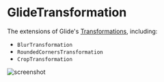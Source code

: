 # GlideTransformation
The extensions of Glide's [Transformations](http://bumptech.github.io/glide/doc/transformations.html), including:  

- `BlurTransformation`
- `RoundedCornersTransformation`
- `CropTransformation`

![screenshot](https://github.com/shangmingchao/GlideTransformation/blob/master/art/screenshot_1.png?raw=true)
